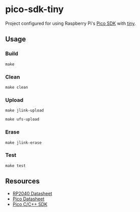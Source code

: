# pico-sdk-tiny
Project configured for using Raspberry Pi's [Pico SDK](https://github.com/raspberrypi/pico-sdk) with [tiny](https://github.com/ryanplusplus/tiny).

## Usage
### Build
```shell
make
```

### Clean
```shell
make clean
```

### Upload
```shell
make jlink-upload
```

```shell
make ufs-upload
```

### Erase
```shell
make jlink-erase
```

### Test
```shell
make test
```

## Resources
- [RP2040 Datasheet](https://datasheets.raspberrypi.org/rp2040/rp2040-datasheet.pdf)
- [Pico Datasheet](https://datasheets.raspberrypi.org/pico/pico-datasheet.pdf)
- [Pico C/C++ SDK](https://datasheets.raspberrypi.org/pico/raspberry-pi-pico-c-sdk.pdf)
